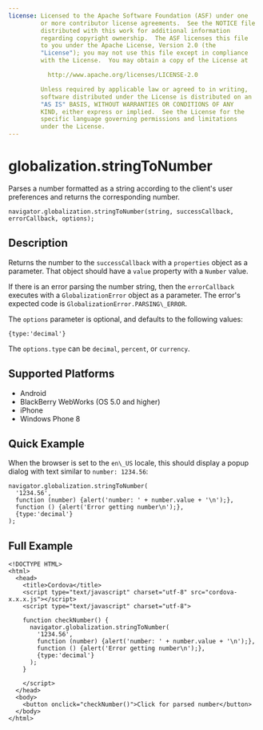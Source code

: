 ```yaml
---
license: Licensed to the Apache Software Foundation (ASF) under one
         or more contributor license agreements.  See the NOTICE file
         distributed with this work for additional information
         regarding copyright ownership.  The ASF licenses this file
         to you under the Apache License, Version 2.0 (the
         "License"); you may not use this file except in compliance
         with the License.  You may obtain a copy of the License at

           http://www.apache.org/licenses/LICENSE-2.0

         Unless required by applicable law or agreed to in writing,
         software distributed under the License is distributed on an
         "AS IS" BASIS, WITHOUT WARRANTIES OR CONDITIONS OF ANY
         KIND, either express or implied.  See the License for the
         specific language governing permissions and limitations
         under the License.
---
```


globalization.stringToNumber
===========

Parses a number formatted as a string according to the client's user
preferences and returns the corresponding number.

    navigator.globalization.stringToNumber(string, successCallback, errorCallback, options);
    
Description
-----------

Returns the number to the `successCallback` with a `properties` object
as a parameter. That object should have a `value` property with a
`Number` value.

If there is an error parsing the number string, then the
`errorCallback` executes with a `GlobalizationError` object as a
parameter. The error's expected code is
`GlobalizationError.PARSING\_ERROR`.

The `options` parameter is optional, and defaults to the following
values:

    {type:'decimal'}

The `options.type` can be `decimal`, `percent`, or `currency`.

Supported Platforms
-------------------

- Android
- BlackBerry WebWorks (OS 5.0 and higher)
- iPhone
- Windows Phone 8

Quick Example
-------------

When the browser is set to the `en\_US` locale, this should display a
popup dialog with text similar to `number: 1234.56`:

    navigator.globalization.stringToNumber(
      '1234.56',
      function (number) {alert('number: ' + number.value + '\n');},
      function () {alert('Error getting number\n');},
      {type:'decimal'}
    );

Full Example
------------

    <!DOCTYPE HTML>
    <html>
      <head>
        <title>Cordova</title>
        <script type="text/javascript" charset="utf-8" src="cordova-x.x.x.js"></script>
        <script type="text/javascript" charset="utf-8">
                      
        function checkNumber() {
          navigator.globalization.stringToNumber(
            '1234.56',
            function (number) {alert('number: ' + number.value + '\n');},
            function () {alert('Error getting number\n');},
            {type:'decimal'}
          );
        }
                                        
        </script>
      </head>
      <body>
        <button onclick="checkNumber()">Click for parsed number</button>
      </body>
    </html>

